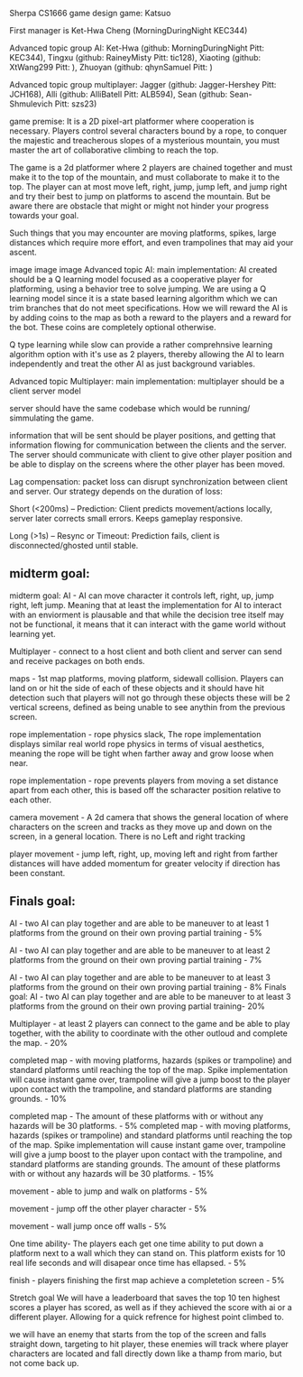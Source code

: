 Sherpa
CS1666 game design game: Katsuo

First manager is Ket-Hwa Cheng (MorningDuringNight KEC344)

Advanced topic group AI: Ket-Hwa (github: MorningDuringNight Pitt: KEC344), Tingxu (github: RaineyMisty Pitt: tic128), Xiaoting (github: XtWang299 Pitt: ), Zhuoyan (github: qhynSamuel Pitt: )

Advanced topic group multiplayer: Jagger (github: Jagger-Hershey Pitt: JCH168), Alli (github: AlliBatell Pitt: ALB594), Sean (github: Sean-Shmulevich Pitt: szs23)

game premise:
It is a 2D pixel-art platformer where cooperation is necessary. Players control several characters bound by a rope, to conquer the majestic and treacherous slopes of a mysterious mountain, you must master the art of collaborative climbing to reach the top.

The game is a 2d platformer where 2 players are chained together and must make it to the top of the mountain, and must collaborate to make it to the top. The player can at most move left, right, jump, jump left, and jump right and try their best to jump on platforms to ascend the mountain. But be aware there are obstacle that might or might not hinder your progress towards your goal.

Such things that you may encounter are moving platforms, spikes, large distances which require more effort, and even trampolines that may aid your ascent.

image image image
Advanced topic AI:
main implementation: AI created should be a Q learning model focused as a cooperative player for platforming, using a behavior tree to solve jumping. We are using a Q learning model since it is a state based learning algorithm which we can trim branches that do not meet specifications. How we will reward the AI is by adding coins to the map as both a reward to the players and a reward for the bot. These coins are completely optional otherwise.

Q type learning while slow can provide a rather comprehnsive learning algorithm option with it's use as 2 players, thereby allowing the AI to learn independently and treat the other AI as just background variables.

Advanced topic Multiplayer:
main implementation: multiplayer should be a client server model

server should have the same codebase which would be running/ simmulating the game.

information that will be sent should be player positions, and getting that information flowing for communication between the clients and the server. The server should communicate with client to give other player position and be able to display on the screens where the other player has been moved.

Lag compensation: packet loss can disrupt synchronization between client and server. Our strategy depends on the duration of loss:

Short (<200ms) – Prediction: Client predicts movement/actions locally, server later corrects small errors. Keeps gameplay responsive.

Long (>1s) – Resync or Timeout: Prediction fails, client is disconnected/ghosted until stable.
## midterm goal:

midterm goal:
AI - AI can move character it controls left, right, up, jump right, left jump. Meaning that at least the implementation for AI to interact with an enviorment is plausable and that while the decision tree itself may not be functional, it means that it can interact with the game world without learning yet.

Multiplayer - connect to a host client and both client and server can send and receive packages on both ends.

maps - 1st map platforms, moving platform, sidewall collision. Players can land on or hit the side of each of these objects and it should have hit detection such that players will not go through these objects these will be 2 vertical screens, defined as being unable to see anythin from the previous screen.

rope implementation - rope physics slack, The rope implementation displays similar real world rope physics in terms of visual aesthetics, meaning the rope will be tight when farther away and grow loose when near.

rope implementation - rope prevents players from moving a set distance apart from each other, this is based off the scharacter position relative to each other.

camera movement - A 2d camera that shows the general location of where characters on the screen and tracks as they move up and down on the screen, in a general location. There is no Left and right tracking

player movement - jump left, right, up, moving left and right from farther distances will have added momentum for greater velocity if direction has been constant.

## Finals goal: 

AI - two AI can play together and are able to be maneuver to at least 1 platforms from the ground on their own proving partial training - 5%

AI - two AI can play together and are able to be maneuver to at least 2 platforms from the ground on their own proving partial training - 7%

AI - two AI can play together and are able to be maneuver to at least 3 platforms from the ground on their own proving partial training - 8%
Finals goal:
AI - two AI can play together and are able to be maneuver to at least 3 platforms from the ground on their own proving partial training- 20%

Multiplayer - at least 2 players can connect to the game and be able to play together, with the ability to coordinate with the other outloud and complete the map. - 20%

completed map - with moving platforms, hazards (spikes or trampoline) and standard platforms until reaching the top of the map. Spike implementation will cause instant game over, trampoline will give a jump boost to the player upon contact with the trampoline, and standard platforms are standing grounds. - 10%

completed map - The amount of these platforms with or without any hazards will be 30 platforms.  - 5%
completed map - with moving platforms, hazards (spikes or trampoline) and standard platforms until reaching the top of the map. Spike implementation will cause instant game over, trampoline will give a jump boost to the player upon contact with the trampoline, and standard platforms are standing grounds. The amount of these platforms with or without any hazards will be 30 platforms. - 15%

movement - able to jump and walk on platforms - 5%

movement - jump off the other player character - 5%

movement - wall jump once off walls - 5%

One time ability- The players each get one time ability to put down a platform next to a wall which they can stand on. This platform exists for 10 real life seconds and will disapear once time has ellapsed. - 5%

finish - players finishing the first map achieve a completetion screen - 5%

Stretch goal
We will have a leaderboard that saves the top 10 ten highest scores a player has scored, as well as if they achieved the score with ai or a different player. Allowing for a quick refrence for highest point climbed to.

we will have an enemy that starts from the top of the screen and falls straight down, targeting to hit player, these enemies will track where player characters are located and fall directly down like a thamp from mario, but not come back up.